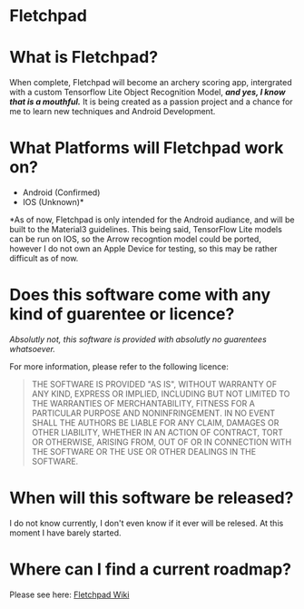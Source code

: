 # Fletchpad

# What is Fletchpad?

When complete, Fletchpad will become an archery scoring app, intergrated with a custom Tensorflow Lite Object Recognition Model, ***and yes, I know that is a mouthful.*** It is being created as a passion project and a chance for me to learn new techniques and Android Development.

# What Platforms will Fletchpad work on?

- Android (Confirmed)
- IOS (Unknown)*

*As of now, Fletchpad is only intended for the Android audiance, and will be built to the Material3 guidelines. This being said, TensorFlow Lite models can be run on IOS, so the Arrow recogntion model could be ported, however I do not own an Apple Device for testing, so this may be rather difficult as of now.

# Does this software come with any kind of guarentee or licence?

*Absolutly not, this software is provided with absolutly no guarentees whatsoever.*

For more information, please refer to the following licence:

>THE SOFTWARE IS PROVIDED "AS IS", WITHOUT WARRANTY OF ANY KIND,
>EXPRESS OR IMPLIED, INCLUDING BUT NOT LIMITED TO THE WARRANTIES OF
>MERCHANTABILITY, FITNESS FOR A PARTICULAR PURPOSE AND NONINFRINGEMENT.
>IN NO EVENT SHALL THE AUTHORS BE LIABLE FOR ANY CLAIM, DAMAGES OR
>OTHER LIABILITY, WHETHER IN AN ACTION OF CONTRACT, TORT OR OTHERWISE,
>ARISING FROM, OUT OF OR IN CONNECTION WITH THE SOFTWARE OR THE USE OR
>OTHER DEALINGS IN THE SOFTWARE.

# When will this software be released?

I do not know currently, I don't even know if it ever will be relesed. At this moment I have barely started.

# Where can I find a current roadmap?

Please see here: [Fletchpad Wiki](https://github.com/ScapularSteam/Fletchpad/wiki)
